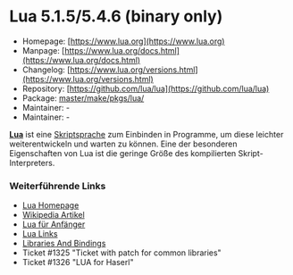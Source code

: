 # Lua 5.1.5/5.4.6 (binary only)
 - Homepage: [https://www.lua.org](https://www.lua.org)
 - Manpage: [https://www.lua.org/docs.html](https://www.lua.org/docs.html)
 - Changelog: [https://www.lua.org/versions.html](https://www.lua.org/versions.html)
 - Repository: [https://github.com/lua/lua](https://github.com/lua/lua)
 - Package: [master/make/pkgs/lua/](https://github.com/Freetz-NG/freetz-ng/tree/master/make/pkgs/lua/)
 - Maintainer: -
 - Maintainer: -

**[Lua](http://www.lua.org/)** ist eine
[Skriptsprache](http://de.wikipedia.org/wiki/Skriptsprache)
zum Einbinden in Programme, um diese leichter weiterentwickeln und
warten zu können. Eine der besonderen Eigenschaften von Lua ist die
geringe Größe des kompilierten Skript-Interpreters.

### Weiterführende Links

-   [Lua Homepage](http://www.lua.org/)
-   [Wikipedia
    Artikel](http://de.wikipedia.org/wiki/Lua)
-   [Lua für Anfänger](http://lua.gts-stolberg.de/)
-   [Lua
    Links](http://www.dmoz.org/World/Deutsch/Computer/Programmieren/Sprachen/Lua/)
-   [Libraries And
    Bindings](http://lua-users.org/wiki/LibrariesAndBindings)
-   Ticket #1325 "Ticket with patch for common libraries"
-   Ticket #1326 "LUA for Haserl"



